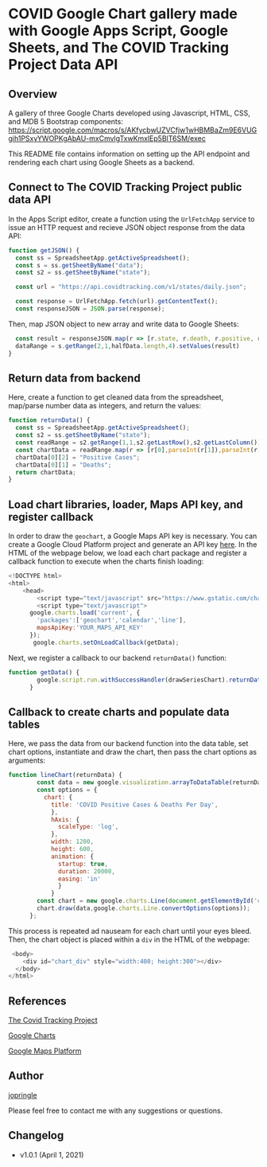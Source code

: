 # COVID Google Chart gallery made with Google Apps Script, Google Sheets, and The COVID Tracking Project Data API
## Overview
A gallery of three Google Charts developed using Javascript, HTML, CSS, and MDB 5 Bootstrap components: https://script.google.com/macros/s/AKfycbwUZVCfjw1wHBMBaZm9E6VUGgih1PSxyYWOPKgAbAU-mxCmvlgTxwKmxlEp5BlT6SM/exec

This README file contains information on setting up the API endpoint and rendering each chart using Google Sheets as a backend.

## Connect to The COVID Tracking Project public data API
In the Apps Script editor, create a function using the `UrlFetchApp` service to issue an HTTP request and recieve JSON object response from the data API:
```javascript
function getJSON() {
  const ss = SpreadsheetApp.getActiveSpreadsheet();
  const s = ss.getSheetByName("data");
  const s2 = ss.getSheetByName("state");

  const url = "https://api.covidtracking.com/v1/states/daily.json";

  const response = UrlFetchApp.fetch(url).getContentText();
  const responseJSON = JSON.parse(response);
```
Then, map JSON object to new array and write data to Google Sheets:
```javascript
  const result = responseJSON.map(r => [r.state, r.death, r.positive, r.date]);
  dataRange = s.getRange(2,1,halfData.length,4).setValues(result)
}
```
## Return data from backend
Here, create a function to get cleaned data from the spreadsheet, map/parse number data as integers, and return the values:
```javascript
function returnData() {
  const ss = SpreadsheetApp.getActiveSpreadsheet();
  const s2 = ss.getSheetByName("state");
  const readRange = s2.getRange(1,1,s2.getLastRow(),s2.getLastColumn()).getDisplayValues();
  const chartData = readRange.map(r => [r[0],parseInt(r[1]),parseInt(r[2])]);
  chartData[0][2] = "Positive Cases";
  chartData[0][1] = "Deaths";
  return chartData;
}
```
## Load chart libraries, loader, Maps API key, and register callback
In order to draw the `geochart`, a Google Maps API key is necessary. You can create a Google Cloud Platform project and generate an API key [here](https://developers.google.com/maps/gmp-get-started). In the HTML of the webpage below, we load each chart package and register a callback function to execute when the charts finish loading:
```javascript
<!DOCTYPE html>
<html>
	<head>
		<script type="text/javascript" src="https://www.gstatic.com/charts/loader.js"></script>
		<script type="text/javascript">
      google.charts.load('current', {
        'packages':['geochart','calendar','line'],
        mapsApiKey:'YOUR_MAPS_API_KEY'
      });
       google.charts.setOnLoadCallback(getData);
```
Next, we register a callback to our backend `returnData()` function:
```javascript
function getData() {
        google.script.run.withSuccessHandler(drawSeriesChart).returnData();
      }
```
## Callback to create charts and populate data tables
Here, we pass the data from our backend function into the data table, set chart options, instantiate and draw the chart, then pass the chart options as arguments:
```javascript
function lineChart(returnData) {
        const data = new google.visualization.arrayToDataTable(returnData);
        const options = {
          chart: {
            title: 'COVID Positive Cases & Deaths Per Day',
            },
            hAxis: {
              scaleType: 'log',
            },
            width: 1200,
            height: 600,
            animation: {
              startup: true,
              duration: 20000,
              easing: 'in'
              }
            }
        const chart = new google.charts.Line(document.getElementById('chart_div'));
        chart.draw(data,google.charts.Line.convertOptions(options));
      };
```
This process is repeated ad nauseam for each chart until your eyes bleed. Then, the chart object is placed within a `div` in the HTML of the webpage:
```javascript
 <body>
    <div id="chart_div" style="width:400; height:300"></div>
  </body>
</html>
```
## References 
[The Covid Tracking Project](https://covidtracking.com/data/api)

[Google Charts](https://developers.google.com/chart)

[Google Maps Platform](https://developers.google.com/maps/gmp-get-started)

## Author
[jopringle](https://github.com/whosthatnewguy)

Please feel free to contact me with any suggestions or questions.

## Changelog
* v1.0.1 (April 1, 2021)
